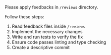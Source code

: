 Please apply feedbacks in `/reviews` directory.

Follow these steps:

1. Read feedback files inside `/reviews`
2. Implement the necessary changes
3. Write and run tests to verify the fix
4. Ensure code passes linting and type checking
5. Create a descriptive commit
